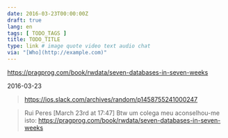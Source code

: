 ```yaml
---
date: 2016-03-23T00:00:00Z
draft: true
lang: en
tags: [ TODO_TAGS ]
title: TODO_TITLE
type: link # image quote video text audio chat
via: "[Who](http://example.com)"
---
```


<https://pragprog.com/book/rwdata/seven-databases-in-seven-weeks>

2016-03-23
> https://ios.slack.com/archives/random/p1458755241000247

> Rui Peres [March 23rd at 17:47]
> Btw um colega meu aconselhou-me isto: https://pragprog.com/book/rwdata/seven-databases-in-seven-weeks




